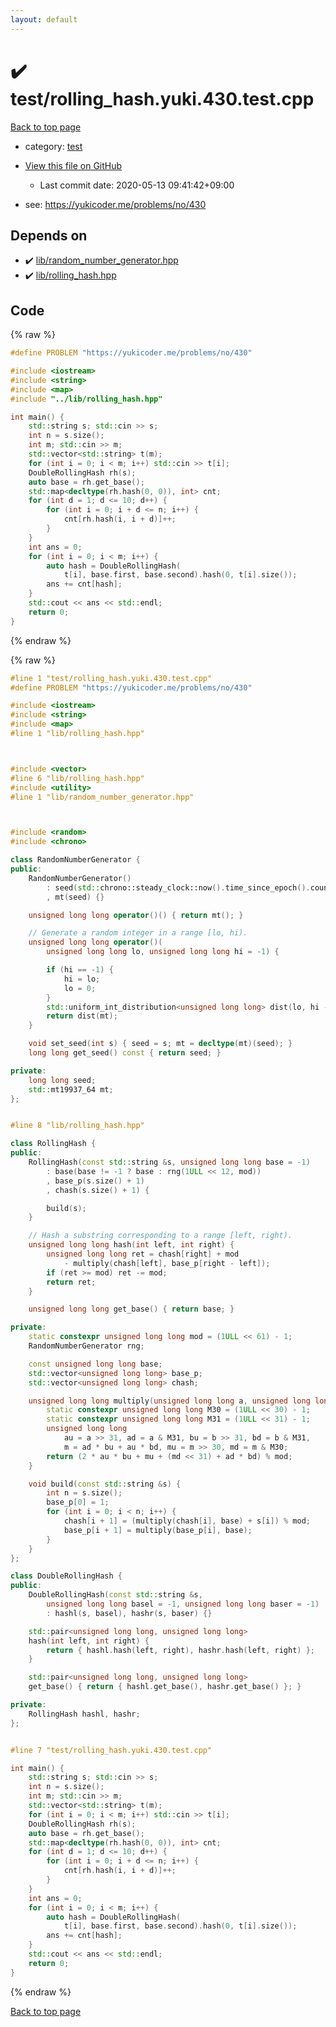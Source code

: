 ```yaml
---
layout: default
---
```


<!-- mathjax config similar to math.stackexchange -->
<script type="text/javascript" async
  src="https://cdnjs.cloudflare.com/ajax/libs/mathjax/2.7.5/MathJax.js?config=TeX-MML-AM_CHTML">
</script>
<script type="text/x-mathjax-config">
  MathJax.Hub.Config({
    TeX: { equationNumbers: { autoNumber: "AMS" }},
    tex2jax: {
      inlineMath: [ ['$','$'] ],
      processEscapes: true
    },
    "HTML-CSS": { matchFontHeight: false },
    displayAlign: "left",
    displayIndent: "2em"
  });
</script>

<script type="text/javascript" src="https://cdnjs.cloudflare.com/ajax/libs/jquery/3.4.1/jquery.min.js"></script>
<script src="https://cdn.jsdelivr.net/npm/jquery-balloon-js@1.1.2/jquery.balloon.min.js" integrity="sha256-ZEYs9VrgAeNuPvs15E39OsyOJaIkXEEt10fzxJ20+2I=" crossorigin="anonymous"></script>
<script type="text/javascript" src="../../assets/js/copy-button.js"></script>
<link rel="stylesheet" href="../../assets/css/copy-button.css" />


# :heavy_check_mark: test/rolling_hash.yuki.430.test.cpp

<a href="../../index.html">Back to top page</a>

* category: <a href="../../index.html#098f6bcd4621d373cade4e832627b4f6">test</a>
* <a href="{{ site.github.repository_url }}/blob/master/test/rolling_hash.yuki.430.test.cpp">View this file on GitHub</a>
    - Last commit date: 2020-05-13 09:41:42+09:00


* see: <a href="https://yukicoder.me/problems/no/430">https://yukicoder.me/problems/no/430</a>


## Depends on

* :heavy_check_mark: <a href="../../library/lib/random_number_generator.hpp.html">lib/random_number_generator.hpp</a>
* :heavy_check_mark: <a href="../../library/lib/rolling_hash.hpp.html">lib/rolling_hash.hpp</a>


## Code

<a id="unbundled"></a>
{% raw %}
```cpp
#define PROBLEM "https://yukicoder.me/problems/no/430"

#include <iostream>
#include <string>
#include <map>
#include "../lib/rolling_hash.hpp"

int main() {
    std::string s; std::cin >> s;
    int n = s.size();
    int m; std::cin >> m;
    std::vector<std::string> t(m);
    for (int i = 0; i < m; i++) std::cin >> t[i];
    DoubleRollingHash rh(s);
    auto base = rh.get_base();
    std::map<decltype(rh.hash(0, 0)), int> cnt;
    for (int d = 1; d <= 10; d++) {
        for (int i = 0; i + d <= n; i++) {
            cnt[rh.hash(i, i + d)]++;
        }
    }
    int ans = 0;
    for (int i = 0; i < m; i++) {
        auto hash = DoubleRollingHash(
            t[i], base.first, base.second).hash(0, t[i].size());
        ans += cnt[hash];
    }
    std::cout << ans << std::endl;
    return 0;
}

```
{% endraw %}

<a id="bundled"></a>
{% raw %}
```cpp
#line 1 "test/rolling_hash.yuki.430.test.cpp"
#define PROBLEM "https://yukicoder.me/problems/no/430"

#include <iostream>
#include <string>
#include <map>
#line 1 "lib/rolling_hash.hpp"



#include <vector>
#line 6 "lib/rolling_hash.hpp"
#include <utility>
#line 1 "lib/random_number_generator.hpp"



#include <random>
#include <chrono>

class RandomNumberGenerator {
public:
    RandomNumberGenerator()
        : seed(std::chrono::steady_clock::now().time_since_epoch().count())
        , mt(seed) {}

    unsigned long long operator()() { return mt(); }

    // Generate a random integer in a range [lo, hi).
    unsigned long long operator()(
        unsigned long long lo, unsigned long long hi = -1) {

        if (hi == -1) {
            hi = lo;
            lo = 0;
        }
        std::uniform_int_distribution<unsigned long long> dist(lo, hi - 1);
        return dist(mt);
    }

    void set_seed(int s) { seed = s; mt = decltype(mt)(seed); }
    long long get_seed() const { return seed; }

private:
    long long seed;
    std::mt19937_64 mt;
};


#line 8 "lib/rolling_hash.hpp"

class RollingHash {
public:
    RollingHash(const std::string &s, unsigned long long base = -1)
        : base(base != -1 ? base : rng(1ULL << 12, mod))
        , base_p(s.size() + 1)
        , chash(s.size() + 1) {

        build(s);
    }

    // Hash a substring corresponding to a range [left, right).
    unsigned long long hash(int left, int right) {
        unsigned long long ret = chash[right] + mod
            - multiply(chash[left], base_p[right - left]);
        if (ret >= mod) ret -= mod;
        return ret;
    }

    unsigned long long get_base() { return base; }

private:
    static constexpr unsigned long long mod = (1ULL << 61) - 1;
    RandomNumberGenerator rng;

    const unsigned long long base;
    std::vector<unsigned long long> base_p;
    std::vector<unsigned long long> chash;

    unsigned long long multiply(unsigned long long a, unsigned long long b) {
        static constexpr unsigned long long M30 = (1ULL << 30) - 1;
        static constexpr unsigned long long M31 = (1ULL << 31) - 1;
        unsigned long long
            au = a >> 31, ad = a & M31, bu = b >> 31, bd = b & M31,
            m = ad * bu + au * bd, mu = m >> 30, md = m & M30;
        return (2 * au * bu + mu + (md << 31) + ad * bd) % mod;
    }

    void build(const std::string &s) {
        int n = s.size();
        base_p[0] = 1;
        for (int i = 0; i < n; i++) {
            chash[i + 1] = (multiply(chash[i], base) + s[i]) % mod;
            base_p[i + 1] = multiply(base_p[i], base);
        }
    }
};

class DoubleRollingHash {
public:
    DoubleRollingHash(const std::string &s,
        unsigned long long basel = -1, unsigned long long baser = -1)
        : hashl(s, basel), hashr(s, baser) {}

    std::pair<unsigned long long, unsigned long long>
    hash(int left, int right) {
        return { hashl.hash(left, right), hashr.hash(left, right) };
    }

    std::pair<unsigned long long, unsigned long long>
    get_base() { return { hashl.get_base(), hashr.get_base() }; }

private:
    RollingHash hashl, hashr;
};


#line 7 "test/rolling_hash.yuki.430.test.cpp"

int main() {
    std::string s; std::cin >> s;
    int n = s.size();
    int m; std::cin >> m;
    std::vector<std::string> t(m);
    for (int i = 0; i < m; i++) std::cin >> t[i];
    DoubleRollingHash rh(s);
    auto base = rh.get_base();
    std::map<decltype(rh.hash(0, 0)), int> cnt;
    for (int d = 1; d <= 10; d++) {
        for (int i = 0; i + d <= n; i++) {
            cnt[rh.hash(i, i + d)]++;
        }
    }
    int ans = 0;
    for (int i = 0; i < m; i++) {
        auto hash = DoubleRollingHash(
            t[i], base.first, base.second).hash(0, t[i].size());
        ans += cnt[hash];
    }
    std::cout << ans << std::endl;
    return 0;
}

```
{% endraw %}

<a href="../../index.html">Back to top page</a>

